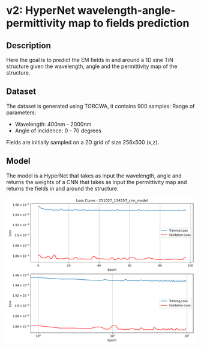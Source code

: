 # v2: HyperNet wavelength-angle-permittivity map to fields prediction

## Description
Here the goal is to predict the EM fields in and around a 1D sine TiN structure given the wavelength, angle and the permittivity map of the structure.

## Dataset
The dataset is generated using TORCWA, it contains 900 samples:
Range of parameters:
- Wavelength: 400nm - 2000nm
- Angle of incidence: 0 - 70 degrees

Fields are initially sampled on a 2D grid of size 256x500 (x,z).

## Model
The model is a HyperNet that takes as input the wavelength, angle and returns the weights of a CNN that takes as input the permittivity map and returns the fields in and around the structure.

![loss](assets/ex_loss.png)
